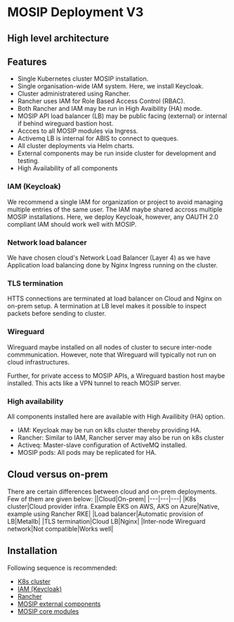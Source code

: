 # MOSIP Deployment V3

## High level architecture
[](docs/images/deployment_architecture.jpg)

## Features
* Single Kubernetes cluster MOSIP installation.
* Single organisation-wide IAM system. Here, we install Keycloak.
* Cluster administratered using Rancher. 
* Rancher uses IAM for Role Based Access Control (RBAC).
* Both Rancher and IAM may be run in High Avaibility (HA) mode.
* MOSIP API load balancer (LB) may be public facing (external) or internal if behind wireguard bastion host. 
* Accces to all MOSIP modules via Ingress. 
* Activemq LB is internal for ABIS to connect to queques. 
* All cluster deployments via Helm charts.
* External components may be run inside cluster for development and testing.
* High Availability of all components

### IAM (Keycloak)
We recommend a single IAM for organization or project to avoid managing multiple entries of the same user.  The IAM maybe shared accross multiple MOSIP installations.  Here, we deploy Keycloak, however, any OAUTH 2.0 compliant IAM should work well with MOSIP.

### Network load balancer
We have chosen cloud's Network Load Balancer (Layer 4) as we have Application load balancing done by Nginx Ingress running on the cluster.

### TLS termination
HTTS connections are terminated at load balancer on Cloud and Nginx on on-prem setup. A termination at LB level makes it possible to inspect packets before sending to cluster.

### Wireguard
Wireguard maybe installed on all nodes of cluster to secure inter-node commmunication.  However, note that Wireguard will typically not run on cloud infrastructures.

Further, for private access to MOSIP APIs, a Wireguard bastion host maybe installed.  This acts like a VPN tunnel to reach MOSIP server.

### High availability
All components installed here are available with High Availibity (HA) option.
* IAM:  Keycloak may be run on k8s cluster thereby providing HA.
* Rancher: Similar to IAM, Rancher server may also be run on k8s cluster
* Activeq: Master-slave configuration of ActiveMQ installed.
* MOSIP pods:  All pods may be replicated for HA.

## Cloud versus on-prem
There are certain differences between cloud and on-prem deployments.  Few of them are given below:
||Cloud|On-prem|
|---|---|---|
|K8s cluster|Cloud provider infra. Example EKS on AWS, AKS on Azure|Native, example using Rancher RKE|
|Load balancer|Automatic provision of LB|Metallb|
|TLS termination|Cloud LB|Nginx|
|Inter-node Wireguard network|Not compatible|Works well|

## Installation
Following sequence is recommended:
* [K8s cluster](cluster/README.md)
* [IAM (Keycloak)](external/iam/README.md)
* [Rancher](rancher/README.md) 
* [MOSIP external components](external/README.md)
* [MOSIP core modules](mosip/README.md)

